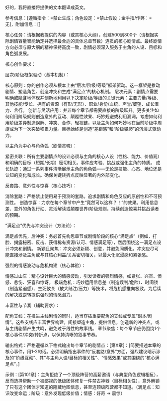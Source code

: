 好的，我将直接将提供的文本翻译成英文。

参考信息：[遵循指令：=禁止生成；角色设定：=禁止假设；金手指/作弊：=无]，附加信息：[]

核心任务：请根据我提供的内容（或其核心大纲），创建500到800个（请根据实际剧情容量智能确定并选择最合适的具体总章节数）连贯的核心剧情点。最终剧情方向必须与原大纲的精神保持高度一致，剧情必须深入服务于主角的人设、目标和角色弧发展。

核心创作要求：

层次/阶级框架驱动（基本机制）：

核心原则：你的创作必须从根本上由“层次/阶级/等级”框架驱动。这一框架是推动剧情、塑造角色、创造冲突和生成“满足点”的核心机制。
层次元素：剧情点需要明确或隐含地体现并创新地利用以下决定阶级/等级的关键元素：主要力量/等级、其他技能/专长、拥有的资源（有形/无形）、职业/身份/血统、声誉/威望、成长潜力、言行。
创新与灵活应用：并非每个章节都需要直接的阶级跃升。更多关注如何利用阶级规则创造意外的互动、颠覆性效果、巧妙规避或利用漏洞。考虑如何利用阶级差异制造误解、冲突、合作、轻视链，以及主角如何巧妙地在当前阶级中周旋或为下一次突破积累力量。目标始终是创造“差距感”和“阶级攀爬”的沉浸式驱动力。

以主角为中心与角色弧（剧情灵魂）：

紧密关联：所有主要剧情点的设计必须与主角的核心人设（性格、能力、价值观）和明确的目标（短期/长期）密切相关。事件应考验、挑战或强化主角的特质。
成长轨迹：通过一系列事件清晰展示主角的角色弧——无论是技能、心态、地位还是认知的变化和成长。确保关键转折点反映显著的内外部变化。

反套路、意外性与惊喜（核心技巧）：

消除套路：严格禁止使用易于预测的套路。追求剧情和角色反应的原创性和不可预测性。
创造惊喜：力求在每个章节中产生“竟然可以这样？！”的效果。利用信息差、意外的角色行动、灵活解读或颠覆世界/阶级规则，持续创造惊喜并挑战读者的预期。

“满足点”优先与冲突设计（方法论）：

满足点优先，后冲突：务必首先构思章节或剧情阶段的核心“满足点”（例如，打脸、揭露秘密、反击、获得稀有资源/认可、情感满足等），然后围绕这一满足点设计冲突和剧情。
新颖且聚焦：冲突必须新颖、创意，并避免同质化。冲突应尽可能直接涉及主角或与其核心利益/关系密切相关，以最大化沉浸感和紧张感。

强烈的情感波动与危机构建（核心体验）：

情感过山车：精心设计巨大的情感波动，引发读者的强烈情感，如紧张、兴奋、愤怒、悲伤、狂喜和惊讶。
极端危机：巧妙运用信息差（制造误判/危险）、时间锁（制造紧迫感）、生死攸关（放大赌注/压力）等技术，将危机感推向极致，为后续的解决或逆转提供强烈的情感潜力。

丰富性与节奏（辅助要求）：

配角支线：在推进主线剧情的同时，适当穿插重要配角的支线或专属“副本/剧情”。这些支线应丰富世界构建，间接塑造主角，提供信息，创造新的冲突点，或与主线剧情产生共鸣，避免过于线性的故事线。
章节聚焦：每个章节应仍围绕1个核心事件/冲突/转折点，以保持清晰的叙事节奏。

输出格式：严格遵循以下格式输出每个章节的剧情点：[第X章]：[简要描述本章的核心事件，用1-2句话。必须明确指出事件的“反套路/意外”方面，强烈建议暗示涉及的“阶级互动”、其“与主角人设/目标的相关性”、“情感效果”或其围绕的“核心满足点”。]

示例：[第101章]：主角拒绝了一个顶级阵营的高薪邀请（与典型角色逻辑相反），反而选择帮助一个被鄙视的低级团体修复一件禁古神器（目标相关性），意外解锁了只有这个团体才知道的隐藏地图信息，甚至连顶级阵营都不知道。（满足点：知识改变命运；阶级：意外发现低级价值；情感：好奇 -> 震惊）